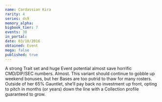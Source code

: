 ```yaml
---
name: Cardassian Kira
rarity: 4
series: ds9
memory_alpha:
bigbook_tier: 7
events: 38
in_portal:
date: 03/10/2016
obtained: Event
mega: false
published: true
---
```


A strong Trait set and huge Event potential almost save horrific CMD/DIP/SEC numbers. Almost. This variant should continue to gobble up weekend bonuses, but her Bases are too putrid to thaw for many rosters. Outside of her 65% Gauntlet, she’ll pay back no investment up front, opting to pitch in months (or years) down the line with a Collection profile guaranteed to grow.
